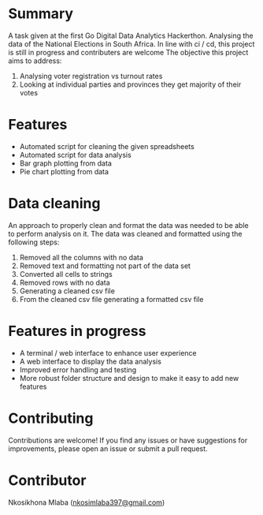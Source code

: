 
# Summary
A task given at the first Go Digital Data Analytics Hackerthon. Analysing the data of the National Elections in South Africa. In line with ci / cd, this project is still in progress and contributers are welcome
The objective this project aims to address:
1. Analysing voter registration vs turnout rates
2. Looking at individual parties and provinces they get majority of their votes

# Features
- Automated script for cleaning the given spreadsheets
- Automated script for data analysis
- Bar graph plotting from data
- Pie chart plotting from data

# Data cleaning
An approach to properly clean and format the data was needed to be able to perform analysis on it. The data was cleaned and formatted using the following steps:
1. Removed all the columns with no data
2. Removed text and formatting not part of the data set
3. Converted all cells to strings
4. Removed rows with no data
5. Generating a cleaned csv file
6. From the cleaned csv file generating a formatted csv file


# Features in progress
- A terminal / web interface to enhance user experience
- A web interface to display the data analysis
- Improved error handling and testing
- More robust folder structure and design to make it easy to add new features

# Contributing

Contributions are welcome! If you find any issues or have suggestions for improvements, please open an issue or submit a pull request.

# Contributor

Nkosikhona Mlaba (nkosimlaba397@gmail.com)